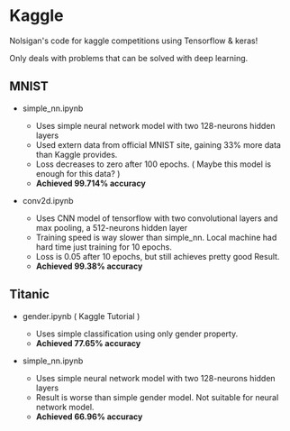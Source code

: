 # Kaggle

Nolsigan's code for kaggle competitions using Tensorflow & keras!

Only deals with problems that can be solved with deep learning.

## MNIST

* simple_nn.ipynb
    * Uses simple neural network model with two 128-neurons hidden layers
    * Used extern data from official MNIST site, gaining 33% more data than Kaggle provides.
    * Loss decreases to zero after 100 epochs. ( Maybe this model is enough for this data? )
    * __Achieved 99.714% accuracy__

* conv2d.ipynb
    * Uses CNN model of tensorflow with two convolutional layers and max pooling, a 512-neurons hidden layer
    * Training speed is way slower than simple_nn. Local machine had hard time just training for 10 epochs.
    * Loss is 0.05 after 10 epochs, but still achieves pretty good Result.
    * __Achieved 99.38% accuracy__

## Titanic

* gender.ipynb ( Kaggle Tutorial )
    * Uses simple classification using only gender property.
    * __Achieved 77.65% accuracy__

* simple_nn.ipynb
    * Uses simple neural network model with two 128-neurons hidden layers
    * Result is worse than simple gender model. Not suitable for neural network model.
    * __Achieved 66.96% accuracy__
